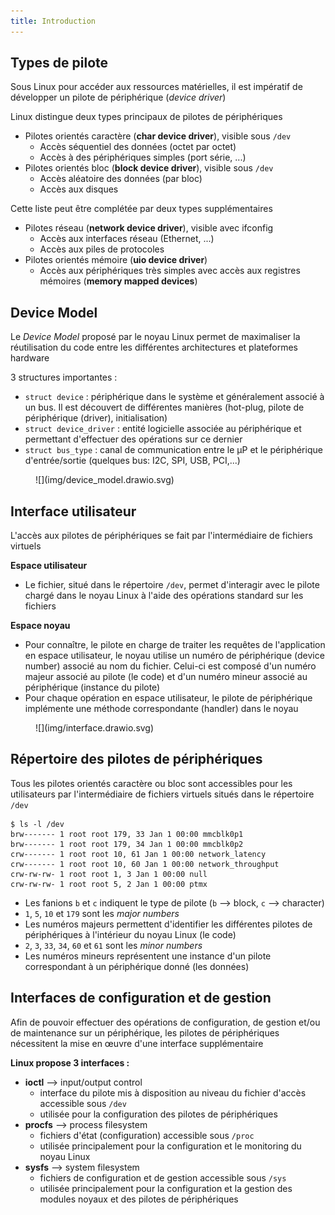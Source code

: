 ```yaml
---
title: Introduction
---
```


## Types de pilote

Sous Linux pour accéder aux ressources matérielles, il est impératif de
développer un pilote de périphérique (_device driver_)

Linux distingue deux types principaux de pilotes de périphériques

- Pilotes orientés caractère (**char device driver**), visible sous `/dev`
    - Accès séquentiel des données (octet par octet)
    - Accès à des périphériques simples (port série, ...)
- Pilotes orientés bloc (**block device driver**), visible sous `/dev`
    - Accès aléatoire des données (par bloc)
    - Accès aux disques

Cette liste peut être complétée par deux types supplémentaires

- Pilotes réseau (**network device driver**), visible avec ifconfig
    - Accès aux interfaces réseau (Ethernet, ...)
    - Accès aux piles de protocoles
- Pilotes orientés mémoire (**uio device driver**)
    - Accès aux périphériques très simples avec accès aux registres
      mémoires (**memory mapped devices**)

## Device Model

Le _Device Model_ proposé par le noyau Linux permet de maximaliser la
réutilisation du code entre les différentes architectures et plateformes
hardware

3 structures importantes :

- `struct device` : périphérique dans le système et généralement associé
  à un bus. Il est découvert de différentes manières (hot-plug, pilote
  de périphérique (driver), initialisation)
- `struct device_driver` : entité logicielle associée au périphérique et
  permettant d'effectuer des opérations sur ce dernier
- `struct bus_type` : canal de communication entre le µP et le
  périphérique d'entrée/sortie (quelques bus: I2C, SPI, USB, PCI,...)

<figure markdown>
![](img/device_model.drawio.svg)
</figure>

## Interface utilisateur

L'accès aux pilotes de périphériques se fait par l'intermédiaire de fichiers
virtuels

**Espace utilisateur**

- Le fichier, situé dans le répertoire `/dev`, permet d'interagir avec
  le pilote chargé dans le noyau Linux à l'aide des opérations standard
  sur les fichiers

**Espace noyau**

- Pour connaître, le pilote en charge de traiter les requêtes de
  l'application en espace utilisateur, le noyau utilise un numéro de
  périphérique (device number) associé au nom du fichier. Celui-ci est
  composé d'un numéro majeur associé au pilote (le code) et d'un numéro
  mineur associé au périphérique (instance du pilote)
- Pour chaque opération en espace utilisateur, le pilote de périphérique
  implémente une méthode correspondante (handler) dans le noyau

<figure markdown>
![](img/interface.drawio.svg)
</figure>

## Répertoire des pilotes de périphériques

Tous les pilotes orientés caractère ou bloc sont accessibles pour les utilisateurs
par l'intermédiaire de fichiers virtuels situés dans le répertoire `/dev`

``` text
$ ls -l /dev
brw------- 1 root root 179, 33 Jan 1 00:00 mmcblk0p1
brw------- 1 root root 179, 34 Jan 1 00:00 mmcblk0p2
crw------- 1 root root 10, 61 Jan 1 00:00 network_latency
crw------- 1 root root 10, 60 Jan 1 00:00 network_throughput
crw-rw-rw- 1 root root 1, 3 Jan 1 00:00 null
crw-rw-rw- 1 root root 5, 2 Jan 1 00:00 ptmx
```

- Les fanions `b` et `c` indiquent le type de pilote (`b` --> block, `c` --> character)
- `1`, `5`, `10` et `179` sont les _major numbers_
- Les numéros majeurs permettent d'identifier les différentes pilotes de
  périphériques à l'intérieur du noyau Linux (le code)
- `2`, `3`, `33`, `34`, `60` et `61` sont les _minor numbers_
- Les numéros mineurs représentent une instance d'un pilote correspondant
à un périphérique donné (les données)

## Interfaces de configuration et de gestion

Afin de pouvoir effectuer des opérations de configuration, de gestion et/ou de
maintenance sur un périphérique, les pilotes de périphériques nécessitent la
mise en œuvre d'une interface supplémentaire

**Linux propose 3 interfaces :**

- **ioctl** --> input/output control
    - interface du pilote mis à disposition au niveau du fichier d'accès
      accessible sous `/dev`
    - utilisée pour la configuration des pilotes de périphériques
- **procfs** --> process filesystem
    - fichiers d'état (configuration) accessible sous `/proc`
    - utilisée principalement pour la configuration et le monitoring du noyau Linux
- **sysfs** --> system filesystem
    - fichiers de configuration et de gestion accessible sous `/sys`
    - utilisée principalement pour la configuration et la gestion des modules
      noyaux et des pilotes de périphériques